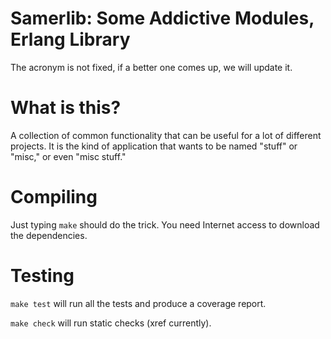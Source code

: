 # Samerlib: Some Addictive Modules, Erlang Library

The acronym is not fixed, if a better one comes up, we will update it.

# What is this?

A collection of common functionality that can be useful for a lot of different
projects. It is the kind of application that wants to be named "stuff" or
"misc," or even "misc stuff."

# Compiling

Just typing `make` should do the trick. You need Internet access to download the
dependencies.

# Testing

`make test` will run all the tests and produce a coverage report.

`make check` will run static checks (xref currently).
